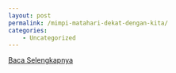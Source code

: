 ```yaml
---
layout: post
permalink: /mimpi-matahari-dekat-dengan-kita/
categories:
    - Uncategorized
---
```


[Baca Selengkapnya](/03)